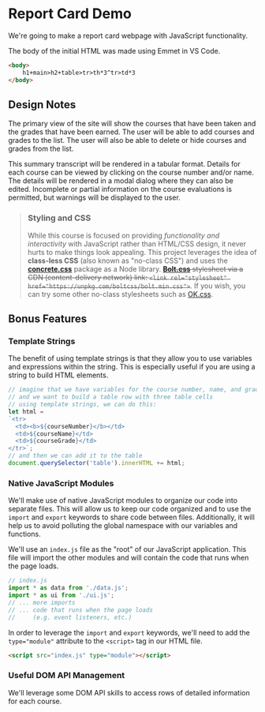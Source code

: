 # Report Card Demo

We're going to make a report card webpage with JavaScript functionality.

The body of the initial HTML was made using Emmet in VS Code.

```html
<body>
    h1+main>h2+table>tr>th*3^tr>td*3
</body>
```

## Design Notes

The primary view of the site will show the courses that have been taken and the grades that have been earned. The user will be able to add courses and grades to the list. The user will also be able to delete or hide courses and grades from the list.

This summary transcript will be rendered in a tabular format. Details for each course can be viewed by clicking on the course number and/or name. The details will be rendered in a modal dialog where they can also be edited. Incomplete or partial information on the course evaluations is permitted, but warnings will be displayed to the user.

> ### Styling and CSS
>
> While this course is focused on providing *functionality and interactivity* with JavaScript rather than HTML/CSS design, it never hurts to make things look appealing. This project leverages the idea of **class-less CSS** (also known as "no-class CSS") and uses the [**concrete.css**](https://www.npmjs.com/package/concrete.css) package as a Node library. ~~[**Bolt.css**](https://boltcss.com/) stylesheet via a CDN (content-delivery network) link: `<link rel="stylesheet" href="https://unpkg.com/boltcss/bolt.min.css">`~~. If you wish, you can try some other no-class stylesheets such as [OK.css](https://okcss.netlify.app/).

## Bonus Features

### Template Strings

The benefit of using template strings is that they allow you to use variables and expressions within the string. This is especially useful if you are using a string to build HTML elements.

```javascript
// imagine that we have variables for the course number, name, and grade
// and we want to build a table row with three table cells
// using template strings, we can do this:
let html = 
`<tr>
  <td><b>${courseNumber}</b></td>
  <td>${courseName}</td>
  <td>${courseGrade}</td>
</tr>`;
// and then we can add it to the table
document.querySelector('table').innerHTML += html;
```

### Native JavaScript Modules

We'll make use of native JavaScript modules to organize our code into separate files. This will allow us to keep our code organized and to use the `import` and `export` keywords to share code between files. Additionally, it will help us to avoid polluting the global namespace with our variables and functions.

We'll use an `index.js` file as the "root" of our JavaScript application. This file will import the other modules and will contain the code that runs when the page loads.

```javascript
// index.js
import * as data from './data.js';
import * as ui from './ui.js';
// ... more imports
// ... code that runs when the page loads
//     (e.g. event listeners, etc.)
```

In order to leverage the `import` and `export` keywords, we'll need to add the `type="module"` attribute to the `<script>` tag in our HTML file.

```html
<script src="index.js" type="module"></script>
```

### Useful DOM API Management

We'll leverage some DOM API skills to access rows of detailed information for each course.
